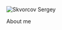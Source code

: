 ![Skvorcov Sergey]([./assets/banner.png](https://raw.githubusercontent.com/Gray-Starling/gray-starling/main/assets/banner.png))

About me
